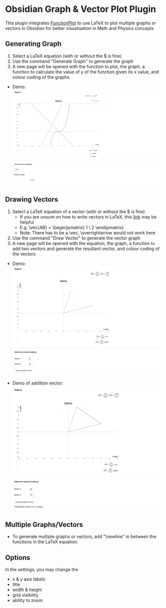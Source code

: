 
# Obsidian Graph & Vector Plot Plugin

This plugin integrates [FunctionPlot](https://mauriciopoppe.github.io/function-plot/) to use LaTeX to plot multiple graphs or vectors in Obsidian for better visualisation in Math and Physics concepts


## Generating Graph 

1. Select a LaTeX equation (with or without the $ is fine)
2. Use the command "Generate Graph" to generate the graph 
3. A new page will be opened with the function to plot, the graph, a function to calculate the value of y of the function given its x value, and colour coding of the graphs

- Demo: 
![Demo of graphs](graph_demo.png)

## Drawing Vectors

1. Select a LaTeX equation of a vector (with or without the $ is fine)
	- If you are unsure on how to write vectors in LaTeX, this [link](https://www.quora.com/How-do-I-write-vectors-and-matrices-in-LaTeX) may be helpful
	- E.g. \vec{AB} = \begin{pmatrix} 1 \\ 2 \end{pmatrix}
	- Note: There has to be a \vec, \overrightarrow would not work here 
2. Use the command "Draw Vector" to generate the vector graph 
3. A new page will be opened with the equation, the graph, a function to add two vectors and generate the resultant vector, and colour coding of the vectors

- Demo: 
![Demo of vectors](vector_demo.png)

- Demo of addition vector:
![Demo of addition vectors](addition_vector_demo.png)


## Multiple Graphs/Vectors

- To generate multiple graphs or vectors, add "\newline" in between the functions in the LaTeX equation.  

## Options 

In the settings, you may change the 

- x & y axis labels
- title
- width & height
- grid visibility 
- ability to zoom 
